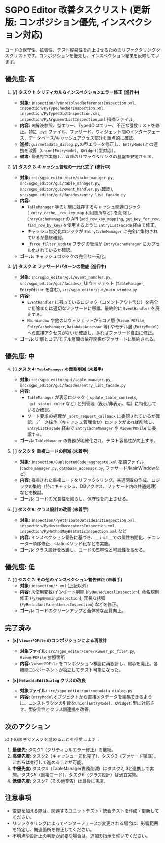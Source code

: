 # SGPO Editor 改善タスクリスト (更新版: コンポジション優先, インスペクション対応)

コードの保守性、拡張性、テスト容易性を向上させるためのリファクタリングタスクリストです。コンポジションを優先し、インスペクション結果を反映しています。

## 優先度: 高

1.  **[/] タスク 1: クリティカルなインスペクションエラー修正 (進行中)**
    *   **対象:** `inspection/PyUnresolvedReferencesInspection.xml`, `inspection/PyTypeCheckerInspection.xml`, `inspection/PyTypedDictInspection.xml`, `inspection/PyArgumentListInspection.xml` 指摘ファイル。
    *   **内容:** 未解決参照、型エラー、TypedDictエラー、不正な引数リストを修正。特に `.pyi` ファイル、ファサード、ウィジェット間のインターフェース、データベース/キャッシュアクセス部分を重点的に確認。
    *   **進捗:** `gui/metadata_dialog.py`の型エラーを修正し、`EntryModel`との連携を改善（`Union[EntryModel, QWidget]`型対応）。
    *   **備考:** 最優先で実施し、以降のリファクタリングの基盤を安定させる。

2.  **[/] タスク 2: キャッシュ管理の一元化完了 (進行中)**
    *   **対象:** `src/sgpo_editor/core/cache_manager.py`, `src/sgpo_editor/gui/table_manager.py`, `src/sgpo_editor/gui/event_handler.py` (確認), `src/sgpo_editor/gui/facades/entry_list_facade.py`
    *   **内容:**
        *   `TableManager` 等のUI層に残存するキャッシュ関連ロジック (`_entry_cache`, `_row_key_map` 利用箇所など) を削除し、`EntryCacheManager` の API (`add_row_key_mapping`, `get_key_for_row`, `find_row_by_key`) を使用するように `EntryListFacade` 経由で修正。
        *   キャッシュ無効化ロジックが `EntryCacheManager` に完全に集約されているか最終確認。
        *   `_force_filter_update` フラグの管理が `EntryCacheManager` にカプセル化されているか確認。
    *   **ゴール:** キャッシュロジックの完全な一元化。

3.  **[/] タスク 3: ファサードパターンの徹底 (進行中)**
    *   **対象:** `src/sgpo_editor/gui/event_handler.py`, `src/sgpo_editor/gui/facades/`, UIウィジェット (`TableManager`, `EntryEditor` を含む), `src/sgpo_editor/gui/main_window.py`
    *   **内容:**
        *   `EventHandler` に残っているロジック（コメントアウト含む）を完全に削除または適切なファサードに移譲。最終的に `EventHandler` を廃止する。
        *   `MainWindow` や他のUIウィジェットからコア層 (`ViewerPOFile`, `EntryCacheManager`, `DatabaseAccessor` 等) やモデル層 (`EntryModel`) への直接アクセスがないか確認し、あればファサード経由に修正。
    *   **ゴール:** UI層とコア/モデル層間の依存関係がファサードに集約される。

## 優先度: 中

4.  **[ ] タスク 4: `TableManager` の責務削減 (未着手)**
    *   **対象:** `src/sgpo_editor/gui/table_manager.py`, `src/sgpo_editor/gui/facades/entry_list_facade.py`
    *   **内容:**
        *   `TableManager` が表示ロジック (`_update_table_contents`, `_get_status_color` など) と列管理（表示/非表示、幅）に特化しているか確認。
        *   ソート要求の処理が `_sort_request_callback` に委譲されているか確認。データ操作（キャッシュ管理含む）ロジックがあれば削除し、`EntryListFacade` 経由で `EntryCacheManager` や `ViewerPOFile` に委譲する。
    *   **ゴール:** `TableManager` の責務が明確化され、テスト容易性が向上する。

5.  **[ ] タスク 5: 重複コードの削減 (未着手)**
    *   **対象:** `inspection/DuplicatedCode_aggregate.xml` 指摘ファイル (`cache_manager.py`, `database_accessor.py`, ファサード/MainWindowなど)
    *   **内容:** 指摘された重複コードをリファクタリング。共通関数の作成、ロジックの集約（特にキャッシュ、DBアクセス、ファサード内の共通処理）などを検討。
    *   **ゴール:** コードの冗長性を減らし、保守性を向上させる。

6.  **[ ] タスク 6: クラス設計の改善 (未着手)**
    *   **対象:** `inspection/PyAttributeOutsideInitInspection.xml`, `inspection/PyNestedDecoratorsInspection.xml`, `inspection/PyMethodMayBeStaticInspection.xml` など
    *   **内容:** インスペクション警告に基づき、`__init__`での属性初期化、デコレーター順序修正、staticメソッド化などを実施。
    *   **ゴール:** クラス設計を改善し、コードの堅牢性と可読性を高める。

## 優先度: 低

7.  **[ ] タスク 7: その他のインスペクション警告修正 (未着手)**
    *   **対象:** `inspection/*.xml` (上記以外)
    *   **内容:** 未使用変数/インポート削除 (`PyUnusedLocalInspection`), 命名規則修正 (`PyPep8NamingInspection`), 冗長な括弧 (`PyRedundantParenthesesInspection`) などを修正。
    *   **ゴール:** コードのクリーンアップと全体的な品質向上。

## 完了済み

*   **[x] `ViewerPOFile` のコンポジションによる再設計**
    *   **対象ファイル:** `src/sgpo_editor/core/viewer_po_file*.py`, `ViewerPOFile` 参照箇所
    *   **内容:** `ViewerPOFile` をコンポジション構造に再設計し、継承を廃止。各機能コンポーネントが独立してテスト可能になった。

*   **[x] `MetadataEditDialog` クラスの改良**
    *   **対象ファイル:** `src/sgpo_editor/gui/metadata_dialog.py`
    *   **内容:** `EntryModel`オブジェクトから直接メタデータを編集できるように、コンストラクタの引数を`Union[EntryModel, QWidget]`型に対応させ、型安全性とクラス間連携を改善。

## 次のアクション

以下の順序でタスクを進めることを推奨します：

1.  **最優先:** タスク1（クリティカルエラー修正）の継続。
2.  **高優先度:** タスク2（キャッシュ一元化完了）、タスク3（ファサード徹底）。これらは並行して進めることが可能。
3.  **中優先度:** タスク4（TableManager責務削減）はタスク2, 3と連携して実施。タスク5（重複コード）、タスク6（クラス設計）は適宜実施。
4.  **低優先度:** タスク7（その他警告）は最後に実施。

## 注意事項

*   変更を加える際は、関連するユニットテスト・統合テストを作成・更新してください。
*   リファクタリングによってインターフェースが変更される場合は、影響範囲を特定し、関連箇所を修正してください。
*   不明点や設計上の判断が必要な場合は、追加の指示を仰いでください。